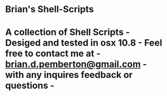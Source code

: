 Brian's Shell-Scripts
========================================
A collection of Shell Scripts - 
Desiged and tested in osx 10.8 -
Feel free to contact me at - 
brian.d.pemberton@gmail.com - 
with any inquires feedback or questions -
=========================================
